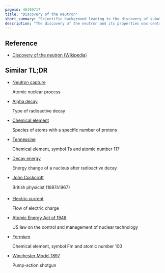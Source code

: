 ```yaml
---
pageid: 46190717
title: "Discovery of the neutron"
short_summary: "Scientific background leading to the discovery of subatomic particles"
description: "The discovery of the neutron and its properties was central to the extraordinary developments in atomic physics in the first half of the 20th century. Early in the Century ernest Rutherford developed a Crude Atom Model based on the Gold Foil Experiment of Hans Geiger and ernest Marsden. In this Model Atoms had their Mass and positive electric Charge concentrated in a very small Nucleus. By 1920 Isotopes of Chemical Elements had been discovered the atomic Masses had been determined to be integer Multiples of the Mass of the Hydrogen Atom and the atomic Number had been identified as the Charge at the Nucleus. Throughout the 1920s the Nucleus was viewed as composed of Combinations of Protons and Electrons the two elementary Particles known at the Time but that model displayed several experimental and theoretical Contradictions."
---
```


## Reference

- [Discovery of the neutron (Wikipedia)](https://en.wikipedia.org/?curid=46190717)

## Similar TL;DR

- [Neutron capture](/tldr/en/neutron-capture)

  Atomic nuclear process

- [Alpha decay](/tldr/en/alpha-decay)

  Type of radioactive decay

- [Chemical element](/tldr/en/chemical-element)

  Species of atoms with a specific number of protons

- [Tennessine](/tldr/en/tennessine)

  Chemical element, symbol Ts and atomic number 117

- [Decay energy](/tldr/en/decay-energy)

  Energy change of a nucleus after radioactive decay

- [John Cockcroft](/tldr/en/john-cockcroft)

  British physicist (1897â1967)

- [Electric current](/tldr/en/electric-current)

  Flow of electric charge

- [Atomic Energy Act of 1946](/tldr/en/atomic-energy-act-of-1946)

  US law on the control and management of nuclear technology

- [Fermium](/tldr/en/fermium)

  Chemical element, symbol Fm and atomic number 100

- [Winchester Model 1897](/tldr/en/winchester-model-1897)

  Pump-action shotgun
